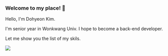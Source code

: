 ### Welcome to my place! 👋

Hello, I'm Dohyeon Kim.

I'm senior year in Wonkwang Univ. I hope to become a back-end developer.

Let me show you the list of my skils.

<img src="https://img.shields.io/badge/Spring-Boot-6DB33F?style=for-the-badge&logo=SpringBoot&logoColor=white">
